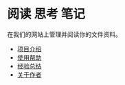 # 阅读 思考 笔记

在我们的网站上管理并阅读你的文件资料。
*  [项目介绍](https://github.com/gaohuangzhang/LiteratureReadingNotes/wiki/introduce)
*  [使用帮助](https://github.com/gaohuangzhang/LiteratureReadingNotes/wiki/help)
*  [经验总结](https://github.com/gaohuangzhang/LiteratureReadingNotes/wiki/summary)
*  [关于作者](https://github.com/gaohuangzhang/LiteratureReadingNotes/wiki/author)


